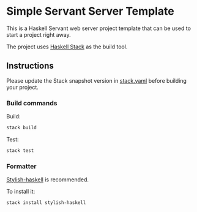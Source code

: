 # Simple Servant Server Template
This is a Haskell Servant web server project template that can be used to start a project right away.

The project uses [Haskell Stack] as the build tool.
## Instructions
Please update the Stack snapshot version in [stack.yaml] before building your project.

### Build commands
Build:
```sh
stack build
```

Test:
```sh
stack test
```

### Formatter
[Stylish-haskell] is recommended.

To install it:
```sh
stack install stylish-haskell
```

[Haskell Stack]: https://docs.haskellstack.org/en/stable/README/
[stack.yaml]: https://github.com/bjing/simple-servant-server/blob/main/stack.yaml#L20
[Stylish-haskell]: https://github.com/haskell/stylish-haskell
